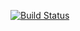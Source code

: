 [![Build Status](https://travis-ci.com/capitalone/Thesis.svg?token=vHFoUUpqWdpUPeR4RpJu&branch=master)](https://travis-ci.com/capitalone/Thesis)
